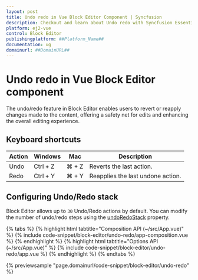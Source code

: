 ```yaml
---
layout: post
title: Undo redo in Vue Block Editor Component | Syncfusion
description: Checkout and learn about Undo redo with Syncfusion Essential Vue Block Editor component, its elements, and more details.
platform: ej2-vue
control: Block Editor 
publishingplatform: ##Platform_Name##
documentation: ug
domainurl: ##DomainURL##
---
```


# Undo redo in Vue Block Editor component

The undo/redo feature in Block Editor enables users to revert or reapply changes made to the content, offering a safety net for edits and enhancing the overall editing experience.

## Keyboard shortcuts

| Action | Windows | Mac | Description |
|------------|--------------|---------|-----------------|
| Undo       | Ctrl + Z     | ⌘ + Z   | Reverts the last action. |
| Redo       | Ctrl + Y     | ⌘ + Y | Reapplies the last undone action. |

## Configuring Undo/Redo stack

Block Editor allows up to `30` Undo/Redo actions by default. You can modify the number of undo/redo steps using the [undoRedoStack](../api/blockeditor/#undoRedoStack) property.

{% tabs %}
{% highlight html tabtitle="Composition API (~/src/App.vue)" %}
{% include code-snippet/block-editor/undo-redo/app-composition.vue %}
{% endhighlight %}
{% highlight html tabtitle="Options API (~/src/App.vue)" %}
{% include code-snippet/block-editor/undo-redo/app.vue %}
{% endhighlight %}
{% endtabs %}
  
{% previewsample "page.domainurl/code-snippet/block-editor/undo-redo" %}